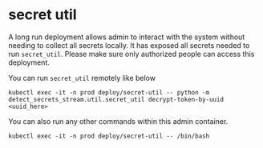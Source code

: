 # secret util

A long run deployment allows admin to interact with the system without needing to collect all secrets locally. It has exposed all secrets needed to run `secret_util`. Please make sure only authorized people can access this deployment.

You can run `secret_util` remotely like below

```shell
kubectl exec -it -n prod deploy/secret-util -- python -m detect_secrets_stream.util.secret_util decrypt-token-by-uuid <uuid_here>
```

You can also run any other commands within this admin container.

```shell
kubectl exec -it -n prod deploy/secret-util -- /bin/bash
```
